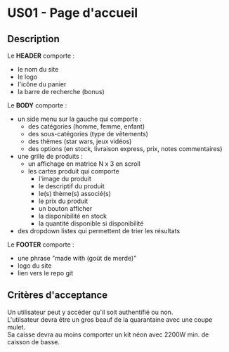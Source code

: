 # US01 - Page d'accueil
## Description
Le **HEADER** comporte :  
- le nom du site
- le logo
- l'icône du panier
- la barre de recherche (bonus)
  
Le **BODY** comporte :
- un side menu sur la gauche qui comporte :
  - des catégories (homme, femme, enfant)
  - des sous-catégories (type de vêtements)
  - des thèmes (star wars, jeux vidéos)
  - des options (en stock, livraison express, prix, notes commentaires)
- une grille de produits :
  - un affichage en matrice N x 3 en scroll
  - les cartes produit qui comporte
    - l'image du produit
    - le descriptif du produit
    - le(s) thème(s) associé(s)
    - le prix du produit
    - un bouton afficher
    - la disponibilité en stock
    - la quantité disponible si disponibilité  
- des dropdown listes qui permettent de trier les résultats

Le **FOOTER** comporte :
- une phrase "made with (goût de merde)"
- logo du site
- lien vers le repo git

## Critères d'acceptance

Un utilisateur peut y accéder qu'il soit authentifié ou non.  
L'utilsateur devra être un gros beauf de la quarantaine avec une coupe mulet.  
Sa caisse devra au moins comporter un kit néon avec 2200W min. de caisson de basse.


